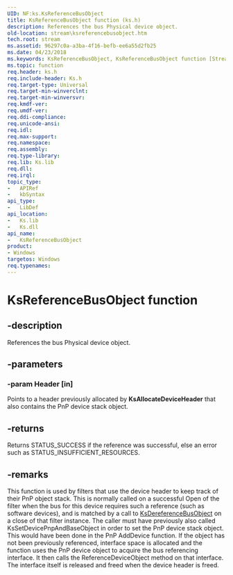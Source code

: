 ```yaml
---
UID: NF:ks.KsReferenceBusObject
title: KsReferenceBusObject function (ks.h)
description: References the bus Physical device object.
old-location: stream\ksreferencebusobject.htm
tech.root: stream
ms.assetid: 96297c0a-a3ba-4f16-befb-ee6a55d2fb25
ms.date: 04/23/2018
ms.keywords: KsReferenceBusObject, KsReferenceBusObject function [Streaming Media Devices], ks/KsReferenceBusObject, ksfunc_35e7b40f-3acf-4e86-8594-3c50912dca42.xml, stream.ksreferencebusobject
ms.topic: function
req.header: ks.h
req.include-header: Ks.h
req.target-type: Universal
req.target-min-winverclnt: 
req.target-min-winversvr: 
req.kmdf-ver: 
req.umdf-ver: 
req.ddi-compliance: 
req.unicode-ansi: 
req.idl: 
req.max-support: 
req.namespace: 
req.assembly: 
req.type-library: 
req.lib: Ks.lib
req.dll: 
req.irql: 
topic_type:
-	APIRef
-	kbSyntax
api_type:
-	LibDef
api_location:
-	Ks.lib
-	Ks.dll
api_name:
-	KsReferenceBusObject
product:
- Windows
targetos: Windows
req.typenames: 
---
```


# KsReferenceBusObject function


## -description


References the bus Physical device object.


## -parameters




### -param Header [in]

Points to a header previously allocated by <b>KsAllocateDeviceHeader</b> that also contains the PnP device stack object.


## -returns



Returns STATUS_SUCCESS if the reference was successful, else an error such as STATUS_INSUFFICIENT_RESOURCES.




## -remarks



This function is used by filters that use the device header to keep track of their PnP object stack. This is normally called on a successful Open of the filter when the bus for this device requires such a reference (such as software devices), and is matched by a call to <a href="https://msdn.microsoft.com/library/windows/hardware/ff561676">KsDereferenceBusObject</a> on a close of that filter instance. The caller must have previously also called KsSetDevicePnpAndBaseObject in order to set the PnP device stack object. This would have been done in the PnP AddDevice function. If the object has not been previously referenced, interface space is allocated and the function uses the PnP device object to acquire the bus referencing interface. It then calls the ReferenceDeviceObject method on that interface. The interface itself is released and freed when the device header is freed.




